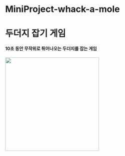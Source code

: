 # MiniProject-whack-a-mole
# 두더지 잡기 게임

<h4>10초 동안 무작위로 튀어나오는 두더지를 잡는 게임</h4>
<div><img width="300" src="https://user-images.githubusercontent.com/70090460/103480896-a2a87f80-4e1a-11eb-9b4b-b6a2a887a833.PNG"></div>
